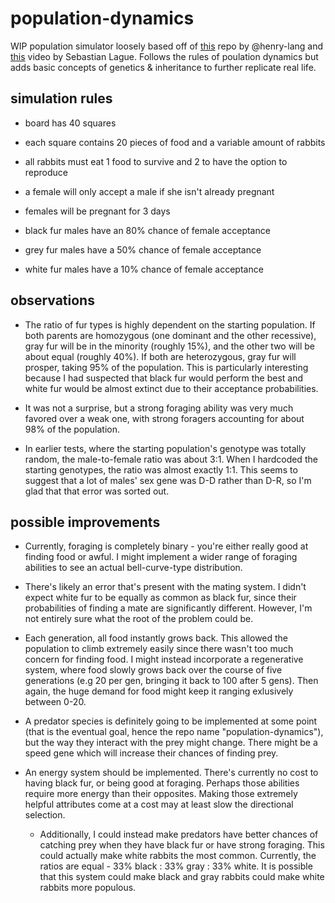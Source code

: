 # population-dynamics

WIP population simulator loosely based off of [this](https://github.com/henry-lang/bio-sim) repo by @henry-lang and [this](https://www.youtube.com/watch?v=r_It_X7v-1E) video by Sebastian Lague. Follows the rules of poulation dynamics but adds basic concepts of genetics & inheritance to further replicate real life.

## simulation rules
* board has 40 squares
* each square contains 20 pieces of food and a variable amount of rabbits

* all rabbits must eat 1 food to survive and 2 to have the option to reproduce
* a female will only accept a male if she isn't already pregnant
* females will be pregnant for 3 days

* black fur males have an 80% chance of female acceptance
* grey fur males have a 50% chance of female acceptance
* white fur males have a 10% chance of female acceptance

## observations

* The ratio of fur types is highly dependent on the starting population. If both parents are homozygous (one dominant and the other recessive), gray fur will be in the minority (roughly 15%), and the other two will be about equal (roughly 40%). If both are heterozygous, gray fur will prosper, taking 95% of the population. This is particularly interesting because I had suspected that black fur would perform the best and white fur would be almost extinct due to their acceptance probabilities.

* It was not a surprise, but a strong foraging ability was very much favored over a weak one, with strong foragers accounting for about 98% of the population.

* In earlier tests, where the starting population's genotype was totally random, the male-to-female ratio was about 3:1. When I hardcoded the starting genotypes, the ratio was almost exactly 1:1. This seems to suggest that a lot of males' sex gene was D-D rather than D-R, so I'm glad that that error was sorted out.

## possible improvements

* Currently, foraging is completely binary - you're either really good at finding food or awful. I might implement a wider range of foraging abilities to see an actual bell-curve-type distribution.

* There's likely an error that's present with the mating system. I didn't expect white fur to be equally as common as black fur, since their probabilities of finding a mate are significantly different. However, I'm not entirely sure what the root of the problem could be.

* Each generation, all food instantly grows back. This allowed the population to climb extremely easily since there wasn't too much concern for finding food. I might instead incorporate a regenerative system, where food slowly grows back over the course of five generations (e.g 20 per gen, bringing it back to 100 after 5 gens). Then again, the huge demand for food might keep it ranging exlusively between 0-20.

* A predator species is definitely going to be implemented at some point (that is the eventual goal, hence the repo name "population-dynamics"), but the way they interact with the prey might change. There might be a speed gene which will increase their chances of finding prey.

* An energy system should be implemented. There's currently no cost to having black fur, or being good at foraging. Perhaps those abilities require more energy than their opposites. Making those extremely helpful attributes come at a cost may at least slow the directional selection.

    - Additionally, I could instead make predators have better chances of catching prey when they have black fur or have strong foraging. This could actually make white rabbits the most common. Currently, the ratios are equal - 33% black : 33% gray : 33% white. It is possible that this system could make black and gray rabbits could make white rabbits more populous.